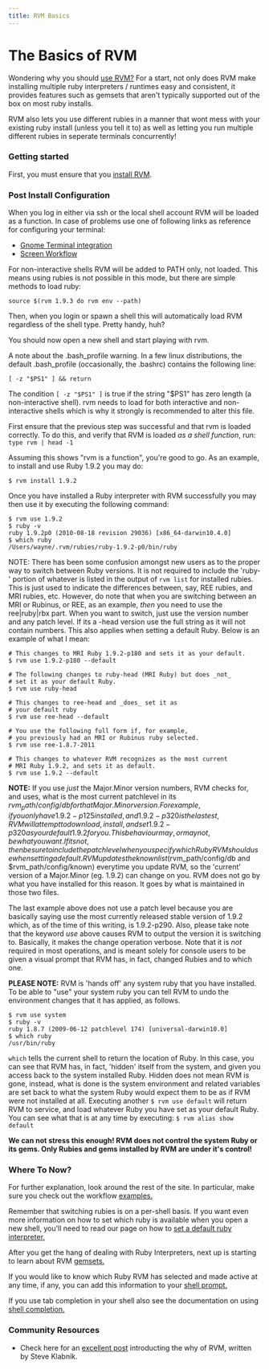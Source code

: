 ```yaml
---
title: RVM Basics
---
```


The Basics of RVM
=================

Wondering why you should [use RVM?](/rvm/) For a start, not only does RVM make installing multiple ruby interpreters / runtimes easy and consistent, it provides features such as gemsets that aren't typically supported out of the box on most ruby installs.

RVM also lets you use different rubies in a manner that wont mess with your existing ruby install (unless you tell it to) as well as letting you run multiple different rubies in seperate terminals concurrently!

### Getting started

First, you must ensure that you [install RVM](/rvm/install/).

### Post Install Configuration

When you log in either via ssh or the local shell account RVM will be loaded as a function. In case of problems use one of following links as reference for configuring your terminal:

* [Gnome Terminal integration](/integration/gnome-terminal/)
* [Screen Workflow](/workflow/screen/)

For non-interactive shells RVM will be added to PATH only, not loaded. This means using rubies is not possible in this mode, but there are simple methods to load ruby:
  
    source $(rvm 1.9.3 do rvm env --path)

Then, when you login or spawn a shell this will automatically load RVM regardless of the shell type. Pretty handy, huh?

You should now open a new shell and start playing with rvm.

A note about the .bash_profile warning. In a few linux distributions, the default .bash_profile (occasionally, the .bashrc) contains the following line:
  
    [ -z "$PS1" ] && return

The condition `[ -z "$PS1" ]` is true if the string "$PS1" has zero length (a non-interactive shell). rvm needs to load for both interactive and non-interactive shells which is why it strongly is recommended to alter this file.

First ensure that the previous step was successful and that rvm is loaded correctly. To do this, and verify that RVM is loaded *as a shell function*, run: `type rvm | head -1`

Assuming this shows "rvm is a function", you're good to go. As an example, to install and use Ruby 1.9.2 you may do:

    $ rvm install 1.9.2

Once you have installed a Ruby interpreter with RVM successfully you may then use it by executing the following command:
  
    $ rvm use 1.9.2
    $ ruby -v
    ruby 1.9.2p0 (2010-08-18 revision 29036) [x86_64-darwin10.4.0]
    $ which ruby
    /Users/wayne/.rvm/rubies/ruby-1.9.2-p0/bin/ruby

NOTE: There has been some confusion amongst new users as to the proper way to switch between Ruby
versions.  It is not required to include the 'ruby-' portion of whatever is listed in the output of `rvm list` for installed rubies. This is just used to indicate the differences between, say, REE rubies, and
MRI rubies, etc. However, do note that when you are switching between an MRI or Rubinus, or REE,
as an example, *then* you need to use the ree|ruby|rbx part. When you want to switch, just use the
version number and any patch level. If its a -head version use the full string as it will not
contain numbers. This also applies when setting a default Ruby. Below is an example of what I mean:
  
    # This changes to MRI Ruby 1.9.2-p180 and sets it as your default.
    $ rvm use 1.9.2-p180 --default
    
    # The following changes to ruby-head (MRI Ruby) but does _not_
    # set it as your default Ruby.
    $ rvm use ruby-head
    
    # This changes to ree-head and _does_ set it as
    # your default ruby
    $ rvm use ree-head --default
    
    # You use the following full form if, for example,
    # you previously had an MRI or Rubinus ruby selected.
    $ rvm use ree-1.8.7-2011

    # This changes to whatever RVM recognizes as the most current
    # MRI Ruby 1.9.2, and sets it as default.
    $ rvm use 1.9.2 --default

**NOTE:** If you use *just* the Major.Minor version numbers, RVM checks for, and uses, what is the most current patchlevel in its $rvm_path/config/db for that Major.Minor version. For example, if you only have 1.9.2-p125 installed, and 1.9.2-p320 is the lastest, RVM will attempt to download, install, and set 1.9.2-p320 as your default 1.9.2 for you. This behaviour may, or may not, be what you want. If its not, then be sure to include the patch level when you specify which Ruby RVM should use when setting a default. RVM updates the known list ($rvm_path/config/db and $rvm_path/config/known) everytime you update RVM, so the 'current' version of a Major.Minor (eg. 1.9.2) can change on you. RVM does not go by what you have installed for this reason. It goes by what is maintained in those two files.

The last example above does not use a patch level because you are basically saying use the most currently released stable version of 1.9.2 which, as of the time of this writing, is 1.9.2-p290. Also, please take note that the keyword *use* above causes RVM to output the version it is switching to. Basically, it makes the change operation verbose. Note that it is *not* required in most operations, and is meant solely for console users to be given a visual prompt that RVM has, in fact, changed Rubies and to which one.

**PLEASE NOTE:** RVM is 'hands off' any system ruby that you have installed. To be able to "use" your system ruby you can tell RVM to undo the environment changes that it has applied, as follows.

    $ rvm use system
    $ ruby -v
    ruby 1.8.7 (2009-06-12 patchlevel 174) [universal-darwin10.0]
    $ which ruby
    /usr/bin/ruby

`which` tells the current shell to return the location of Ruby. In this case, you can see that RVM has, in fact, 'hidden' itself from the system, and given you access back to the system installed Ruby. Hidden does not mean RVM is gone, instead, what is done is the system environment and related variables are set back to what the system Ruby would expect them to be as if RVM were not installed at all. Executing another `$ rvm use default` will return RVM to service, and load whatever Ruby you have set as your default Ruby. You can see  what that is at any time by executing: `$ rvm alias show default`

**We can not stress this enough! RVM does not control the system Ruby or its gems. Only Rubies and gems installed by RVM are under it's control!**

### Where To Now?

For further explanation, look around the rest of the site. In particular, make sure you check out the workflow [examples.](/workflow/examples/)

Remember that switching rubies is on a per-shell basis. If you want even more information on how to set which ruby is available when you open a new shell, you'll need to read our page on how to [set a default ruby interpreter.](/rubies/default/)

After you get the hang of dealing with Ruby Interpreters, next up is starting to learn about RVM [gemsets.](/gemsets/basics/)

If you would like to know which Ruby RVM has selected and made active at any time, if any, you can add this information to your [shell prompt.](/workflow/prompt/)

If you use tab completion in your shell also see the documentation on using [shell completion.](/workflow/completion/)

### Community Resources

* Check here for an [excellent post](http://rubylearning.com/blog/2010/12/20/how-do-i-keep-multiple-ruby-projects-separate/) introducting the why of RVM, written by Steve Klabnik.
